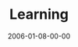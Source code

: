 ---
layout: message
category: message
series: "Full Contact Life"
title: "Learning"
date: 2006-01-08-00-00
message_id: 87
---